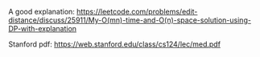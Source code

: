 A good explanation: 
https://leetcode.com/problems/edit-distance/discuss/25911/My-O(mn)-time-and-O(n)-space-solution-using-DP-with-explanation

Stanford pdf:
https://web.stanford.edu/class/cs124/lec/med.pdf